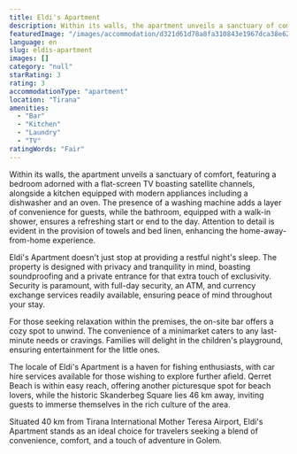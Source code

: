 ```yaml
---
title: Eldi's Apartment
description: Within its walls, the apartment unveils a sanctuary of comfort, featuring a bedroom adorned with a flat-screen TV boasting satellite channels, alongside a kitch
featuredImage: "/images/accommodation/d321d61d78a8fa310843e1967dca38e6276b92aa.png"
language: en
slug: eldis-apartment
images: []
category: "null"
starRating: 3
rating: 3
accommodationType: "apartment"
location: "Tirana"
amenities:
  - "Bar"
  - "Kitchen"
  - "Laundry"
  - "TV"
ratingWords: "Fair"
---
```


Within its walls, the apartment unveils a sanctuary of comfort, featuring a bedroom adorned with a flat-screen TV boasting satellite channels, alongside a kitchen equipped with modern appliances including a dishwasher and an oven. The presence of a washing machine adds a layer of convenience for guests, while the bathroom, equipped with a walk-in shower, ensures a refreshing start or end to the day. Attention to detail is evident in the provision of towels and bed linen, enhancing the home-away-from-home experience.

Eldi's Apartment doesn't just stop at providing a restful night's sleep. The property is designed with privacy and tranquility in mind, boasting soundproofing and a private entrance for that extra touch of exclusivity. Security is paramount, with full-day security, an ATM, and currency exchange services readily available, ensuring peace of mind throughout your stay.

For those seeking relaxation within the premises, the on-site bar offers a cozy spot to unwind. The convenience of a minimarket caters to any last-minute needs or cravings. Families will delight in the children's playground, ensuring entertainment for the little ones.

The locale of Eldi's Apartment is a haven for fishing enthusiasts, with car hire services available for those wishing to explore further afield. Qerret Beach is within easy reach, offering another picturesque spot for beach lovers, while the historic Skanderbeg Square lies 46 km away, inviting guests to immerse themselves in the rich culture of the area.

Situated 40 km from Tirana International Mother Teresa Airport, Eldi's Apartment stands as an ideal choice for travelers seeking a blend of convenience, comfort, and a touch of adventure in Golem.

